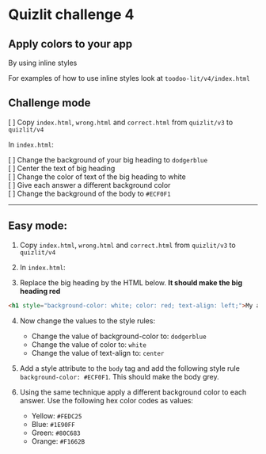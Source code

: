 # Quizlit challenge 4

## Apply colors to your app 

By using inline styles

For examples of how to use inline styles look at `toodoo-lit/v4/index.html`

## Challenge mode

[ ] Copy `index.html`, `wrong.html` and `correct.html` from `quizlit/v3` to `quizlit/v4`  

In `index.html`: 

[ ] Change the background of your big heading to `dodgerblue`  
[ ] Center the text of big heading  
[ ] Change the color of text of the big heading to white  
[ ] Give each answer a different background color  
[ ] Change the background of the body to `#ECF0F1`  

<hr>

## Easy mode:

1. Copy `index.html`, `wrong.html` and `correct.html` from `quizlit/v3` to `quizlit/v4`

2. In `index.html`: 

3. Replace the big heading by the HTML below. **It should make the big heading red**
```html
<h1 style="background-color: white; color: red; text-align: left;">My awesome app</h1>
```

4. Now change the values to the style rules:

    - Change the value of background-color to: `dodgerblue`
    - Change the value of color to: `white`
    - Change the value of text-align to: `center`

5. Add a style attribute to the `body` tag and add the following style rule `background-color: #ECF0F1`. This should make the body grey.

6. Using the same technique apply a different background color to each answer. Use the following hex color codes as values: 

    - Yellow: `#FEDC25`
    - Blue: `#1E90FF`
    - Green: `#80C683`
    - Orange: `#F1662B`



